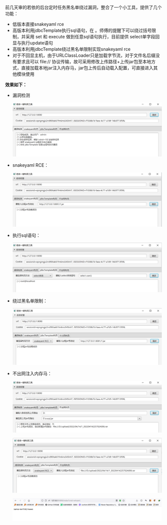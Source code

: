 前几天审的若依的后台定时任务黑名单绕过漏洞，整合了一个小工具，提供了几个功能：

- 低版本直接snakeyaml rce
- 高版本利用jdbcTemplate执行sql语句，在 。师傅的提醒下可以绕过括号限制，并采用 set 和 execute 做到任意sql语句执行，目前提供 select单字段回显与执行update语句
- 高版本利用jdbcTemplate绕过黑名单限制实现snakeyaml rce
- 对于不回显主机，由于URLClassLoader只是加载字节流，对于文件名后缀没有要求且可以 file:// 协议传输，故可采用修改上传路径+上传jar包至本地方式，直接加载本地jar注入内存马，jar包上传后自动载入配置，可直接进入其他模块使用

**效果如下：**

- 漏洞检测

  ![image-20220414232621492](images/image-20220414232621492.png)

* snakeyaml RCE：

  ![image-20220414232656226](images/image-20220414232656226.png)

- 执行sql语句：

  ![image-20220414232706070](images/image-20220414232706070.png)

- 绕过黑名单限制：

  ![image-20220414232716773](images/image-20220414232716773.png)

- 不出网注入内存马：

  ![image-20220414232727932](images/image-20220414232727932.png)

  ![image-20220414232737157](images/image-20220414232737157.png)

  ![image-20220414232743645](images/image-20220414232743645.png)